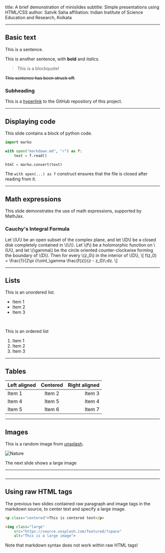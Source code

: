 title: A brief demonstration of minislides
subtitle: Simple presentations using HTML/CSS
author: Satvik Saha
affiliation: Indian Institute of Science Education and Research, Kolkata


---


## Basic text

This is a sentence.

This is another sentence, with **bold** and _italics_.

> This is a blockquote!

~~This sentence has been struck off.~~

### Subheading

This is a [hyperlink](https://github.com/sahasatvik/minislides) to the GitHub repository of this project.


---


## Displaying code

This slide contains a block of python code.
```python
import marko

with open("markdown.md", "r") as f:
    text = f.read()

html = marko.convert(text)
```

The `with open(...) as f` construct ensures that the file is closed after reading from it.


---


## Math expressions

This slide demonstrates the use of math expressions, supported by MathJax.

### Cauchy's Integral Formula
Let \\(U\\) be an open subset of the complex plane, and let \\(D\\) be a closed disk completely contained in \\(U\\).
Let \\(f\\) be a holomorphic function on \\(U\\), and let \\(\\gamma\\) be the circle oriented counter-clockwise forming the boundary of \\(D\\).
Then for every \\(z_0\\) in the interior of \\(D\\), \\[
    f(z_0) = \\frac{1}{2\\pi i}\\oint_\\gamma \\frac{f(z)}{z - z_0}\\:dz.
\\]


---


## Lists

This is an unordered list.

* Item 1
* Item 2
* Item 3

<br>

This is an ordered list

1. Item 1
2. Item 2
3. Item 3


---


## Tables

| Left aligned | Centered  | Right aligned |
|--------------|:---------:|--------------:|
| Item 1       |  Item 2   |        Item 3 |
| Item 4       |  Item 5   |        Item 4 |
| Item 5       |  Item 6   |        Item 7 |


---


## Images

<p class="centered">
This is a random image from <a href="https://source.unsplash.com">unsplash</a>.
</p>

![Nature](https://source.unsplash.com/featured/?nature)

<p class="centered">The next slide shows a large image</p>


---


<img class="large" src="https://source.unsplash.com/featured/?space" alt="">


---


## Using raw HTML tags

The previous two slides contained raw paragraph and image tags in the markdown source, to center text and specify a large image.

```html
<p class="centered">This is centered text</p>

<img class="large" 
    src="https://source.unsplash.com/featured/?space" 
    alt="This is a large image">
```

Note that markdown syntax does not work within raw HTML tags!
